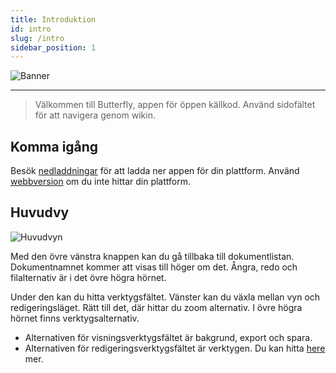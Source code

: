 ```yaml
---
title: Introduktion
id: intro
slug: /intro
sidebar_position: 1
---
```


![Banner](/img/banner.png)

***

> Välkommen till Butterfly, appen för öppen källkod.
> Använd sidofältet för att navigera genom wikin.

## Komma igång

Besök [nedladdningar](/downloads) för att ladda ner appen för din plattform.
Använd [webbversion](https://butterfly.linwood.dev) om du inte hittar din plattform.

## Huvudvy

![Huvudvyn](main.png)

Med den övre vänstra knappen kan du gå tillbaka till dokumentlistan. Dokumentnamnet kommer att visas till höger om det. Ångra, redo och filalternativ är i det övre högra hörnet.

Under den kan du hitta verktygsfältet. Vänster kan du växla mellan vyn och redigeringsläget. Rätt till det, där hittar du zoom alternativ. I övre högra hörnet finns verktygsalternativ.

- Alternativen för visningsverktygsfältet är bakgrund, export och spara.
- Alternativen för redigeringsverktygsfältet är verktygen. Du kan hitta [here](bakgrund) mer.
